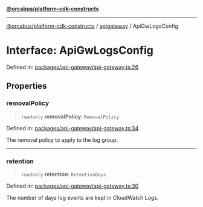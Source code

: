 [**@orcabus/platform-cdk-constructs**](../../../../README.md)

***

[@orcabus/platform-cdk-constructs](../../../../README.md) / [apigateway](../README.md) / ApiGwLogsConfig

# Interface: ApiGwLogsConfig

Defined in: [packages/api-gateway/api-gateway.ts:26](https://github.com/OrcaBus/platform-cdk-constructs/blob/c976adc64e129e16931e5f8794549bfec6d441a5/packages/api-gateway/api-gateway.ts#L26)

## Properties

### removalPolicy

> `readonly` **removalPolicy**: `RemovalPolicy`

Defined in: [packages/api-gateway/api-gateway.ts:34](https://github.com/OrcaBus/platform-cdk-constructs/blob/c976adc64e129e16931e5f8794549bfec6d441a5/packages/api-gateway/api-gateway.ts#L34)

The removal policy to apply to the log group.

***

### retention

> `readonly` **retention**: `RetentionDays`

Defined in: [packages/api-gateway/api-gateway.ts:30](https://github.com/OrcaBus/platform-cdk-constructs/blob/c976adc64e129e16931e5f8794549bfec6d441a5/packages/api-gateway/api-gateway.ts#L30)

The number of days log events are kept in CloudWatch Logs.

